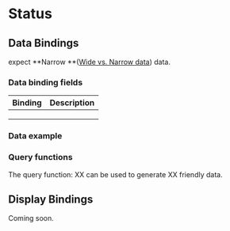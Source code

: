 # Status

## Data Bindings

expect **Narrow **([Wide vs. Narrow data](../query-functions/overview/wide-vs.-narrow-data.md)) data.

### Data binding fields

| Binding | Description |
| ------- | ----------- |
|         |             |
|         |             |
|         |             |

### Data example

### Query functions

The query function: XX can be used to generate XX friendly data.

## Display Bindings

Coming soon.
